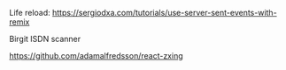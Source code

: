 
Life reload:
https://sergiodxa.com/tutorials/use-server-sent-events-with-remix

Birgit ISDN scanner

https://github.com/adamalfredsson/react-zxing


